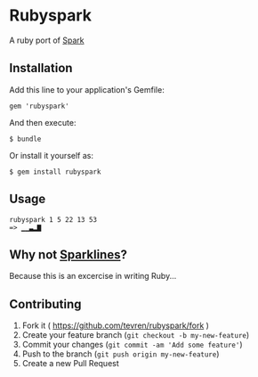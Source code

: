 # Rubyspark

A ruby port of [Spark](http://zachholman.com/spark/)

## Installation

Add this line to your application's Gemfile:

    gem 'rubyspark'

And then execute:

    $ bundle

Or install it yourself as:

    $ gem install rubyspark

## Usage

    rubyspark 1 5 22 13 53
    => ▁▁▃▂▇


## Why not [Sparklines](https://github.com/topfunky/sparklines)?

  Because this is an excercise in writing Ruby...

## Contributing

1. Fork it ( https://github.com/tevren/rubyspark/fork )
2. Create your feature branch (`git checkout -b my-new-feature`)
3. Commit your changes (`git commit -am 'Add some feature'`)
4. Push to the branch (`git push origin my-new-feature`)
5. Create a new Pull Request
